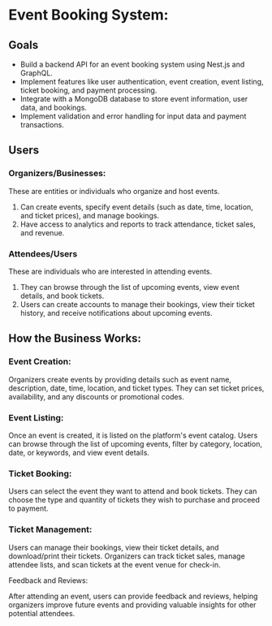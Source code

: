# Event Booking System:

## Goals
- Build a backend API for an event booking system using Nest.js and GraphQL.
- Implement features like user authentication, event creation, event listing, ticket booking, and payment processing.
- Integrate with a MongoDB database to store event information, user data, and bookings.
- Implement validation and error handling for input data and payment transactions.

## Users

### Organizers/Businesses:
These are entities or individuals who organize and host events.
1. Can create events, specify event details (such as date, time, location, and ticket prices), and manage bookings.
2. Have access to analytics and reports to track attendance, ticket sales, and revenue. 

### Attendees/Users
These are individuals who are interested in attending events.
1. They can browse through the list of upcoming events, view event details, and book tickets.
2. Users can create accounts to manage their bookings, view their ticket history, and receive notifications about upcoming events.

## How the Business Works:

### Event Creation:
Organizers create events by providing details such as event name, description, date, time, location, and ticket types.
They can set ticket prices, availability, and any discounts or promotional codes.

### Event Listing:
Once an event is created, it is listed on the platform's event catalog.
Users can browse through the list of upcoming events, filter by category, location, date, or keywords, and view event details.

### Ticket Booking:
Users can select the event they want to attend and book tickets.
They can choose the type and quantity of tickets they wish to purchase and proceed to payment.

### Ticket Management:

Users can manage their bookings, view their ticket details, and download/print their tickets.
Organizers can track ticket sales, manage attendee lists, and scan tickets at the event venue for check-in.

Feedback and Reviews:

After attending an event, users can provide feedback and reviews, helping organizers improve future events and providing valuable insights for other potential attendees.